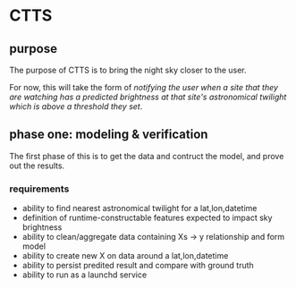 # CTTS

## purpose

The purpose of CTTS is to bring the night sky closer to the user.

For now, this will take the form of _notifying the user when a site that they are
watching has a predicted brightness at that site's astronomical twilight which is above
a threshold they set_.

## phase one: modeling & verification

The first phase of this is to get the data and contruct the model, and prove out
the results.

### requirements

- ability to find nearest astronomical twilight for a lat,lon,datetime
- definition of runtime-constructable features expected to impact sky brightness
- ability to clean/aggregate data containing Xs -> y relationship and form model
- ability to create new X on data around a lat,lon,datetime
- ability to persist predited result and compare with ground truth
- ability to run as a launchd service
